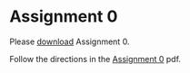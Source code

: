 # Assignment 0

Please [download](../../releases/download/assign0/HW0_NameHash.zip) Assignment 0.

Follow the directions in the [Assignment 0](/assignments/assignment0/Assignment%200.pdf) pdf.
